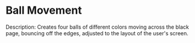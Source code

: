 # Ball Movement
Description: Creates four balls of different colors moving across the black page, bouncing off the edges, adjusted to the layout of the user's screen.
